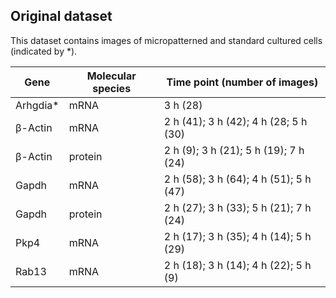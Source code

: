 ## Original dataset

This dataset contains images of micropatterned and standard cultured cells (indicated by *). 

| Gene | Molecular species | Time point (number of images) |
| --- | --- | --- |
| Arhgdia* | mRNA | 3 h (28) |
| β-Actin | mRNA | 2 h (41); 3 h (42); 4 h (28; 5 h (30)|
| β-Actin | protein | 2 h (9); 3 h (21); 5 h (19); 7 h (24) |
| Gapdh | mRNA |  2 h (58); 3 h (64); 4 h (51); 5 h (47) |
| Gapdh | protein | 2 h (27); 3 h (33); 5 h (21); 7 h (24) |
| Pkp4 | mRNA |   2 h (17); 3 h (35); 4 h (14); 5 h (29) |
| Rab13 | mRNA | 2 h (18); 3 h (14); 4 h (22); 5 h (9) |

